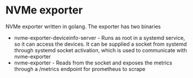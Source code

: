 # NVMe exporter
NVMe exporter written in golang. The exporter has two binaries

- nvme-exporter-deviceinfo-server - Runs as root in a systemd service, so it can access the devices. It can be supplied a socket from systemd through systemd socket activation, which is used to communicate with nvme-exporter
- nvme-exporter - Reads from the socket and exposes the metrics through a /metrics endpoint for prometheus to scrape